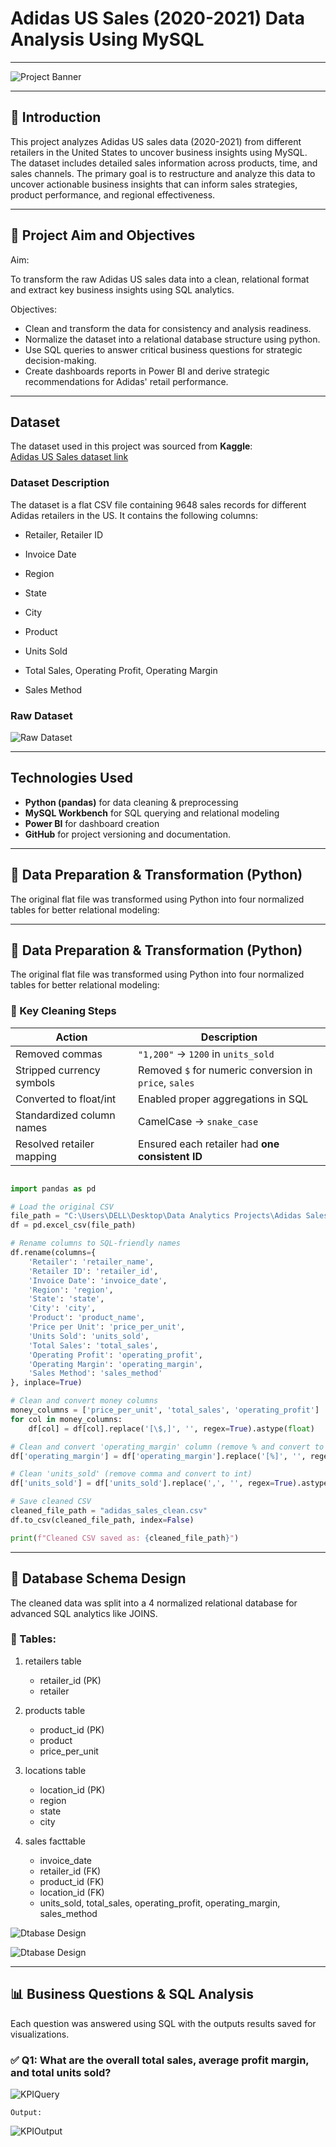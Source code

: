 # Adidas US Sales (2020-2021) Data Analysis Using MySQL

---
![Project Banner](https://github.com/Uzo-Hill/Adidas-US-Sales-2020---2021-Data-Analysis-Using-SQL/blob/main/ProjectImages/Dashboard1.PNG)

---
## 📌 Introduction
This project analyzes Adidas US sales data (2020-2021) from different retailers in the United States to uncover business insights using MySQL. The dataset includes detailed sales information across products, time, and sales channels. The primary goal is to restructure and analyze this data to uncover actionable business insights that can inform sales strategies, product performance, and regional effectiveness.

---
## 🎯 Project Aim and Objectives

Aim:

To transform the raw Adidas US sales data into a clean, relational format and extract key business insights using SQL analytics.

Objectives:

- Clean and transform the data for consistency and analysis readiness.
- Normalize the dataset into a relational database structure using python.
- Use SQL queries to answer critical business questions for strategic decision-making.
- Create dashboards reports in Power BI and derive strategic recommendations for Adidas' retail performance.

---

## Dataset
The dataset used in this project was sourced from **Kaggle**:  
[Adidas US Sales dataset link](https://www.kaggle.com/datasets/sagarmorework/adidas-us-sales)


### Dataset Description
The dataset is a flat CSV file containing 9648 sales records for different Adidas retailers in the US. It contains the following columns:

- Retailer, Retailer ID

- Invoice Date

- Region
  
- State
  
- City

- Product

- Units Sold

- Total Sales, Operating Profit, Operating Margin

- Sales Method


### Raw Dataset
![Raw Dataset](https://github.com/Uzo-Hill/Adidas-US-Sales-2020---2021-Data-Analysis-Using-SQL/blob/main/RawAdidasDataset.PNG) 
  
---

## Technologies Used

- **Python (pandas)** for data cleaning & preprocessing
- **MySQL Workbench** for SQL querying and relational modeling
- **Power BI** for dashboard creation
- **GitHub** for project versioning and documentation.


---

## 🔧 Data Preparation & Transformation (Python)

The original flat file was transformed using Python into four normalized tables for better relational modeling:



---

## 🔧 Data Preparation & Transformation (Python)

The original flat file was transformed using Python into four normalized tables for better relational modeling:

### 🧹 Key Cleaning Steps

| Action                     | Description                                                |
|----------------------------|------------------------------------------------------------|
| Removed commas             | `"1,200"` → `1200` in `units_sold`                        |
| Stripped currency symbols  | Removed `$` for numeric conversion in `price`, `sales`     |
| Converted to float/int     | Enabled proper aggregations in SQL                         |
| Standardized column names  | CamelCase → `snake_case`                                   |
| Resolved retailer mapping  | Ensured each retailer had **one consistent ID**            |



```python

import pandas as pd

# Load the original CSV
file_path = "C:\Users\DELL\Desktop\Data Analytics Projects\Adidas Sales Analysis\Adidas US Sales1.xlsx"
df = pd.excel_csv(file_path)

# Rename columns to SQL-friendly names
df.rename(columns={
    'Retailer': 'retailer_name',
    'Retailer ID': 'retailer_id',
    'Invoice Date': 'invoice_date',
    'Region': 'region',
    'State': 'state',
    'City': 'city',
    'Product': 'product_name',
    'Price per Unit': 'price_per_unit',
    'Units Sold': 'units_sold',
    'Total Sales': 'total_sales',
    'Operating Profit': 'operating_profit',
    'Operating Margin': 'operating_margin',
    'Sales Method': 'sales_method'
}, inplace=True)

# Clean and convert money columns
money_columns = ['price_per_unit', 'total_sales', 'operating_profit']
for col in money_columns:
    df[col] = df[col].replace('[\$,]', '', regex=True).astype(float)

# Clean and convert 'operating_margin' column (remove % and convert to float)
df['operating_margin'] = df['operating_margin'].replace('[%]', '', regex=True).astype(float)

# Clean 'units_sold' (remove comma and convert to int)
df['units_sold'] = df['units_sold'].replace(',', '', regex=True).astype(int)

# Save cleaned CSV
cleaned_file_path = "adidas_sales_clean.csv"
df.to_csv(cleaned_file_path, index=False)

print(f"Cleaned CSV saved as: {cleaned_file_path}")

```

---


## 🧱 Database Schema Design

The cleaned data was split into a 4 normalized relational database for advanced SQL analytics like JOINS.

### 🧩 Tables:

1. retailers table
   - retailer_id (PK)
   - retailer

2. products table
   - product_id (PK)
   - product
   - price_per_unit

3. locations table
   - location_id (PK)
   - region
   - state
   - city

4. sales facttable
   - invoice_date
   - retailer_id (FK)
   - product_id (FK)
   - location_id (FK)
   - units_sold, total_sales, operating_profit, operating_margin, sales_method



  ![Dtabase Design](https://github.com/Uzo-Hill/Adidas-US-Sales-2020---2021-Data-Analysis-Using-SQL/blob/main/DBDesign.PNG) 

 ![Dtabase Design](https://github.com/Uzo-Hill/Adidas-US-Sales-2020---2021-Data-Analysis-Using-SQL/blob/main/ProjectImages/EER_Diagram.PNG)


---


## 📊 Business Questions & SQL Analysis

Each question was answered using SQL with the outputs results saved for visualizations.


### ✅ Q1: What are the overall total sales, average profit margin, and total units sold?

![KPIQuery](https://github.com/Uzo-Hill/Adidas-US-Sales-2020---2021-Data-Analysis-Using-SQL/blob/main/ProjectImages/KPI_query.PNG)


`Output:`



![KPIOutput](https://github.com/Uzo-Hill/Adidas-US-Sales-2020---2021-Data-Analysis-Using-SQL/blob/main/ProjectImages/KPI_output.PNG)


